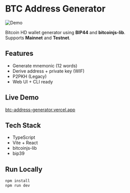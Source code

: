 # BTC Address Generator

![Demo](https://github.com/user-attachments/assets/your-gif-here) <!-- opcional -->

Bitcoin HD wallet generator using **BIP44** and **bitcoinjs-lib**.  
Supports **Mainnet** and **Testnet**.

## Features
- Generate mnemonic (12 words)
- Derive address + private key (WIF)
- P2PKH (Legacy)
- Web UI + CLI ready

## Live Demo
[btc-address-generator.vercel.app](https://btc-address-generator.vercel.app)

## Tech Stack
- TypeScript
- Vite + React
- bitcoinjs-lib
- bip39

## Run Locally
```bash
npm install
npm run dev
